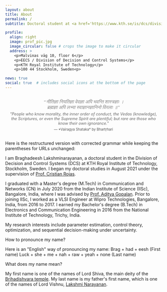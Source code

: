 ```yaml
---
layout: about
title: About
permalink: /
subtitle: Doctoral student at <a href='https://www.kth.se/is/dcs/division-of-decision-and-control-systems-1.788078'>Decision and Control Sytems, KTH</a>.

profile:
  align: right
  image: prof_pic.jpg
  image_circular: false # crops the image to make it circular
  address: >
    <p>Malvinas väg 10, floor 6</p>
    <p>EECS / Division of Decision and Control Systems</p>
    <p>KTH Royal Institute of Technology</p>
    <p>100 44 Stockholm, Sweden<p>

news: true
social: true  # includes social icons at the bottom of the page
---
```


<div style="text-align: center; padding: 10px;">
  <p style="font-size: 1.1em; font-family: 'Georgia', serif; font-style: italic; color: #888888; margin: 5px;">
    “नीतिज्ञा नियतिज्ञा वेदज्ञा अपि भवन्ति शास्त्रज्ञाः ।<br>
    ब्रह्मज्ञा अपि लभ्या स्वाज्ञानज्ञानिनो विरलाः ॥”
  </p>
  <p style="font-size: 0.9em; font-style: italic; color: #666666; margin: 5px;">
    "People who know morality, the inner order of conduct, the Vedas (knowledge), the Scriptures, or even the Supreme Spirit are plentiful; but rare are those who know their own ignorance."
  </p>
  <p style="font-size: 0.8em; color: #555555; margin: 5px;">
    — *Vairagya Shataka* by Bhartṛhari
  </p>
</div>



Here is the restructured version with corrected grammar while keeping the parentheses for URLs unchanged:

I am Braghadeesh Lakshminarayanan, a doctoral student in the Division of Decision and Control Systems (DCS) at KTH Royal Institute of Technology, Stockholm, Sweden. I began my doctoral studies in August 2021 under the supervision of [Prof. Cristian Rojas](https://people.kth.se/~crro/). 

I graduated with a Master's degree (M.Tech) in Communication and Networks (CN) in July 2020 from the Indian Institute of Science (IISc), Bangalore, India, where I was advised by [Prof. Aditya Gopalan](https://ece.iisc.ac.in/~aditya/index.html). Prior to joining IISc, I worked as a VLSI Engineer at Wipro Technologies, Bangalore, India, from 2016 to 2017. I earned my Bachelor's degree (B.Tech) in Electronics and Communication Engineering in 2016 from the National Institute of Technology, Trichy, India.

My research interests include parameter estimation, control theory, optimization, and sequential decision-making under uncertainty.
 

How to pronounce my name?

Here is an "English" way of pronouncing my name:
Brag + had + eesh (First name)
Luck + she + me + nah + raw + yeah + none (Last name)


What does my name mean? 

My first name is one of the names of Lord Shiva, the main deity of the [Brihadishvara temple](https://en.wikipedia.org/wiki/Brihadisvara_Temple,_Thanjavur). My last name is my father's first name, which is one of the names of Lord Vishnu, [Lakshmi Narayanan](https://en.wikipedia.org/wiki/Lakshmi_Narayana).

<script>
  document.addEventListener("DOMContentLoaded", function() {
    const fixedContainer = document.getElementById("fixed-container");
    if (fixedContainer) {
      fixedContainer.style.position = "fixed";
      fixedContainer.style.top = "100px";
      fixedContainer.style.right = "5px";
      fixedContainer.style.width = "250px";
      fixedContainer.style.textAlign = "right";
      fixedContainer.style.fontSize = "0.8em";
      fixedContainer.style.color = "#555";
      fixedContainer.style.fontFamily = "'Georgia', serif";
      fixedContainer.style.zIndex = "9999";
    }
  });
</script>

